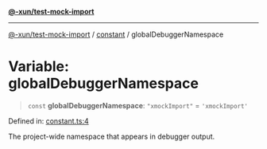[**@-xun/test-mock-import**](../../README.md)

***

[@-xun/test-mock-import](../../README.md) / [constant](../README.md) / globalDebuggerNamespace

# Variable: globalDebuggerNamespace

> `const` **globalDebuggerNamespace**: `"xmockImport"` = `'xmockImport'`

Defined in: [constant.ts:4](https://github.com/Xunnamius/test-utils/blob/d2a114924b93a5c85aa204536a1fc478f9090bed/packages/test-mock-import/src/constant.ts#L4)

The project-wide namespace that appears in debugger output.
